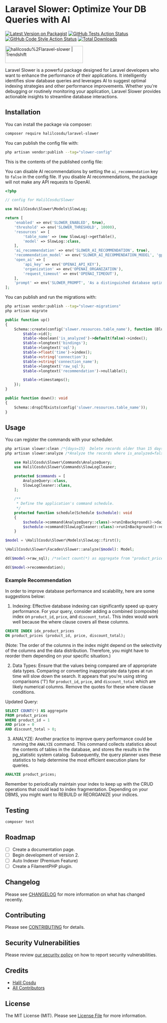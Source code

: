 # Laravel Slower: Optimize Your DB Queries with AI

[![Latest Version on Packagist](https://img.shields.io/packagist/v/halilcosdu/laravel-slower.svg?style=flat-square)](https://packagist.org/packages/halilcosdu/laravel-slower)
[![GitHub Tests Action Status](https://img.shields.io/github/actions/workflow/status/halilcosdu/laravel-slower/run-tests.yml?branch=main&label=tests&style=flat-square)](https://github.com/halilcosdu/laravel-slower/actions?query=workflow%3Arun-tests+branch%3Amain)
[![GitHub Code Style Action Status](https://img.shields.io/github/actions/workflow/status/halilcosdu/laravel-slower/fix-php-code-style-issues.yml?branch=main&label=code%20style&style=flat-square)](https://github.com/halilcosdu/laravel-slower/actions?query=workflow%3A"Fix+PHP+code+style+issues"+branch%3Amain)
[![Total Downloads](https://img.shields.io/packagist/dt/halilcosdu/laravel-slower.svg?style=flat-square)](https://packagist.org/packages/halilcosdu/laravel-slower)


<a href="https://trendshift.io/repositories/10023" target="_blank"><img src="https://trendshift.io/api/badge/repositories/10023" alt="halilcosdu%2Flaravel-slower | Trendshift" style="width: 250px; height: 55px;" width="250" height="55"/></a>


Laravel Slower is a powerful package designed for Laravel developers who want to enhance the performance of their applications. It intelligently identifies slow database queries and leverages AI to suggest optimal indexing strategies and other performance improvements. Whether you're debugging or routinely monitoring your application, Laravel Slower provides actionable insights to streamline database interactions.

## Installation

You can install the package via composer:

```bash
composer require halilcosdu/laravel-slower
```

You can publish the config file with:

```bash
php artisan vendor:publish --tag="slower-config"
```

This is the contents of the published config file:

You can disable AI recommendations by setting the `ai_recommendation` key to `false` in the config file. If you disable AI recommendations, the package will not make any API requests to OpenAI.

```php
<?php

// config for HalilCosdu/Slower

use HalilCosdu\Slower\Models\SlowLog;

return [
    'enabled' => env('SLOWER_ENABLED', true),
    'threshold' => env('SLOWER_THRESHOLD', 10000),
    'resources' => [
        'table_name' => (new SlowLog)->getTable(),
        'model' => SlowLog::class,
    ],
    'ai_recommendation' => env('SLOWER_AI_RECOMMENDATION', true),
    'recommendation_model' => env('SLOWER_AI_RECOMMENDATION_MODEL', 'gpt-4'),
    'open_ai' => [
        'api_key' => env('OPENAI_API_KEY'),
        'organization' => env('OPENAI_ORGANIZATION'),
        'request_timeout' => env('OPENAI_TIMEOUT'),
    ],
    'prompt' => env('SLOWER_PROMPT', 'As a distinguished database optimization expert, your expertise is invaluable for refining SQL queries to achieve maximum efficiency. Please examine the SQL statement provided below. Based on your analysis, could you recommend sophisticated indexing techniques or query modifications that could significantly improve performance and scalability?'),
];

```

You can publish and run the migrations with:

```bash
php artisan vendor:publish --tag="slower-migrations"
php artisan migrate
```

```php
public function up()
{
    Schema::create(config('slower.resources.table_name'), function (Blueprint $table) {
        $table->id();
        $table->boolean('is_analyzed')->default(false)->index();
        $table->longtext('bindings');
        $table->longtext('sql');
        $table->float('time')->index();
        $table->string('connection');
        $table->string('connection_name');
        $table->longtext('raw_sql');
        $table->longtext('recommendation')->nullable();

        $table->timestamps();
    });
}

public function down(): void
{
    Schema::dropIfExists(config('slower.resources.table_name'));
}
```


## Usage
You can register the commands with your scheduler.
```php
php artisan slower:clean /*{days=15}  Delete records older than 15 days.*/
php artisan slower:analyze /*Analyze the records where is_analyzed=false*/
```

```php
    use HalilCosdu\Slower\Commands\AnalyzeQuery;
    use HalilCosdu\Slower\Commands\SlowLogCleaner;

    protected $commands = [
        AnalyzeQuery::class,
        SlowLogCleaner::class,
    ];

    /**
     * Define the application's command schedule.
     */
    protected function schedule(Schedule $schedule): void
    {
        $schedule->command(AnalyzeQuery::class)->runInBackground()->daily();
        $schedule->command(SlowLogCleaner::class)->runInBackground()->daily();
    }
```
```php
$model = \HalilCosdu\Slower\Models\SlowLog::first();

\HalilCosdu\Slower\Facades\Slower::analyze($model): Model;

dd($model->raw_sql); /*select count(*) as aggregate from "product_prices" where "product_id" = '1' and "price" = '0' and "discount_total" > '0'*/

dd($model->recommendation);
```
### Example Recommendation
In order to improve database performance and scalability, here are some suggestions below:

1. Indexing: Effective database indexing can significantly speed up query performance. For your query, consider adding a combined (composite) index on `product_id`, `price`, and `discount_total`. This index would work well because the where clause covers all these columns.

```sql
CREATE INDEX idx_product_prices
ON product_prices (product_id, price, discount_total);
```
(Note: The order of the columns in the index might depend on the selectivity of the columns and the data distribution. Therefore, you might have to reorder them depending on your specific situation.)

2. Data Types: Ensure that the values being compared are of appropriate data types. Comparing or converting inappropriate data types at run time will slow down the search. It appears that you're using string comparisons ('1') for `product_id`, `price`, and `discount_total` which are likely numerical columns. Remove the quotes for these where clause conditions.

Updated Query:
```sql
SELECT COUNT(*) AS aggregate
FROM product_prices
WHERE product_id = 1
AND price = 0
AND discount_total > 0;
```
3. ANALYZE: Another practice to improve query performance could be running the `ANALYZE` command. This command collects statistics about the contents of tables in the database, and stores the results in the pg_statistic system catalog. Subsequently, the query planner uses these statistics to help determine the most efficient execution plans for queries.

```sql
ANALYZE product_prices;
```

Remember to periodically maintain your index to keep up with the CRUD operations that could lead to index fragmentation. Depending on your DBMS, you might want to REBUILD or REORGANIZE your indices.

## Testing

```bash
composer test
```

## Roadmap

- [ ] Create a documentation page.
- [ ] Begin development of version 2.
- [ ] Auto Indexer (Premium Feature)
- [ ] Create a FilamentPHP plugin.

## Changelog

Please see [CHANGELOG](CHANGELOG.md) for more information on what has changed recently.

## Contributing

Please see [CONTRIBUTING](CONTRIBUTING.md) for details.

## Security Vulnerabilities

Please review [our security policy](../../security/policy) on how to report security vulnerabilities.

## Credits

- [Halil Cosdu](https://github.com/halilcosdu)
- [All Contributors](../../contributors)

## License

The MIT License (MIT). Please see [License File](LICENSE.md) for more information.
